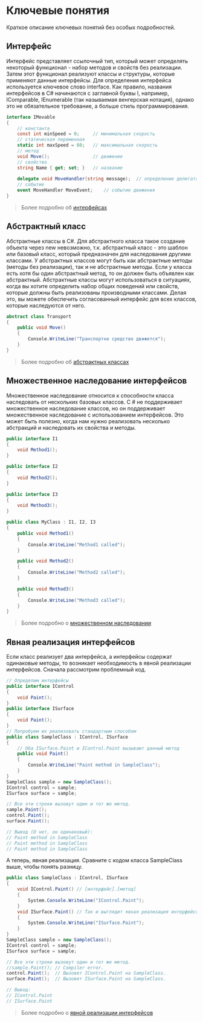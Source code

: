 # Ключевые понятия
Краткое описание ключевых понятий без особых подробностей.
## Интерфейс
Интерфейс представляет ссылочный тип, который может определять некоторый функционал - набор методов и свойств без реализации. Затем этот функционал реализуют классы и структуры, которые применяют данные интерфейсы.
Для определения интерфейса используется ключевое слово interface. Как правило, названия интерфейсов в C# начинаются с заглавной буквы I, например, IComparable, IEnumerable (так называемая венгерская нотация), однако это не обязательное требование, а больше стиль программирования.
```C#
interface IMovable
{
    // константа
    const int minSpeed = 0;     // минимальная скорость
    // статическая переменная
    static int maxSpeed = 60;   // максимальная скорость
    // метод
    void Move();                // движение
    // свойство
    string Name { get; set; }   // название
     
    delegate void MoveHandler(string message);  // определение делегата для события
    // событие
    event MoveHandler MoveEvent;    // событие движения
}
```
 > Более подробно об [интерфейсах](../../appendix/interfaces.md)
## Абстрактный класс
Абстрактные классы в C#. Для абстрактного класса такое создание объекта через new невозможно, т.к. абстрактный класс - это шаблон или базовый класс, который предназначен для наследования другими классами.
У абстрактных классов могут быть как абстрактные методы (методы без реализации), так и не абстрактные методы. Если у класса есть хотя бы один абстрактный метод, то он должен быть объявлен как абстрактный.
Абстрактные классы могут использоваться в ситуациях, когда вы хотите определить набор общих поведений или свойств, которые должны быть реализованы производными классами. Делая это, вы можете обеспечить согласованный интерфейс для всех классов, которые наследуются от него.
```C#
abstract class Transport
{
    public void Move()
    {
        Console.WriteLine("Транспортно средство движется");
    }
}
```
 > Более подробно об [абстрактных классах](../../appendix/abstract_class.md)
## Множественное наследование интерфейсов
Множественное наследование относится к способности класса наследовать от нескольких базовых классов. C # не поддерживает множественное наследование классов, но он поддерживает множественное наследование с использованием интерфейсов. Это может быть полезно, когда нам нужно реализовать несколько абстракций и наследовать их свойства и методы.
```C#
public interface I1
{
    void Method1();
}

public interface I2
{
    void Method2();
}

public interface I3
{
    void Method3();
}

public class MyClass : I1, I2, I3
{
    public void Method1()
    {
        Console.WriteLine("Method1 called");
    }

    public void Method2()
    {
        Console.WriteLine("Method2 called");
    }

    public void Method3()
    {
        Console.WriteLine("Method3 called");
    }
}
```
 > Более подробно о [множественном наследовании](../../appendix/multiple_interface_inherit.md)
## Явная реализация интерфейсов
Если класс реализует два интерфейса, а интерфейсы содержат одинаковые методы, то возникает необходимость в явной реализации интерфейсов. Сначала рассмотрим проблемный код.
```C#
// Определим интерфейсы
public interface IControl
{
    void Paint();
}
public interface ISurface
{
    void Paint();
}
// Попробуем их реализовать стандартным способом
public class SampleClass : IControl, ISurface
{
    // Оба ISurface.Paint и IControl.Paint вызывают данный метод
    public void Paint()
    {
        Console.WriteLine("Paint method in SampleClass");
    }
}
SampleClass sample = new SampleClass();
IControl control = sample;
ISurface surface = sample;

// Все эти строки вызовут один и тот же метод.
sample.Paint();
control.Paint();
surface.Paint();

// Вывод (О нет, он одинаковый):
// Paint method in SampleClass
// Paint method in SampleClass
// Paint method in SampleClass
```
А теперь, явная реализация. Сравните с кодом класса SampleClass выше, чтобы понять разницу.
```C#
public class SampleClass : IControl, ISurface
{
    void IControl.Paint() // [интерфейс].[метод]
    {
        System.Console.WriteLine("IControl.Paint");
    }
    void ISurface.Paint() // Так и выглядит явная реализация интерфейсов
    {
        System.Console.WriteLine("ISurface.Paint");
    }
}
SampleClass sample = new SampleClass();
IControl control = sample;
ISurface surface = sample;

// Все эти строки вызовут один и тот же метод.
//sample.Paint(); // Compiler error.
control.Paint();  // Вызовет IControl.Paint на SampleClass.
surface.Paint();  // Вызовет ISurface.Paint на SampleClass.

// Вывод:
// IControl.Paint
// ISurface.Paint
```
 > Более подробно о [явной реализации интерфейсов](../../appendix/explicit_interfaces.md)